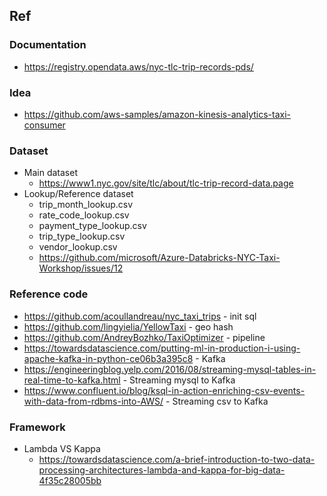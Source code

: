 ## Ref

### Documentation 
- https://registry.opendata.aws/nyc-tlc-trip-records-pds/

### Idea 
- https://github.com/aws-samples/amazon-kinesis-analytics-taxi-consumer

### Dataset 
- Main dataset
	- https://www1.nyc.gov/site/tlc/about/tlc-trip-record-data.page
- Lookup/Reference dataset
	- trip_month_lookup.csv
	- rate_code_lookup.csv
	- payment_type_lookup.csv
	- trip_type_lookup.csv
	- vendor_lookup.csv
	- https://github.com/microsoft/Azure-Databricks-NYC-Taxi-Workshop/issues/12

### Reference code 
- https://github.com/acoullandreau/nyc_taxi_trips - init sql 
- https://github.com/lingyielia/YellowTaxi - geo hash
- https://github.com/AndreyBozhko/TaxiOptimizer  - pipeline 
- https://towardsdatascience.com/putting-ml-in-production-i-using-apache-kafka-in-python-ce06b3a395c8 - Kafka
- https://engineeringblog.yelp.com/2016/08/streaming-mysql-tables-in-real-time-to-kafka.html - Streaming mysql to Kafka 
- https://www.confluent.io/blog/ksql-in-action-enriching-csv-events-with-data-from-rdbms-into-AWS/ - Streaming csv to Kafka

### Framework 
- Lambda VS Kappa
	- https://towardsdatascience.com/a-brief-introduction-to-two-data-processing-architectures-lambda-and-kappa-for-big-data-4f35c28005bb
